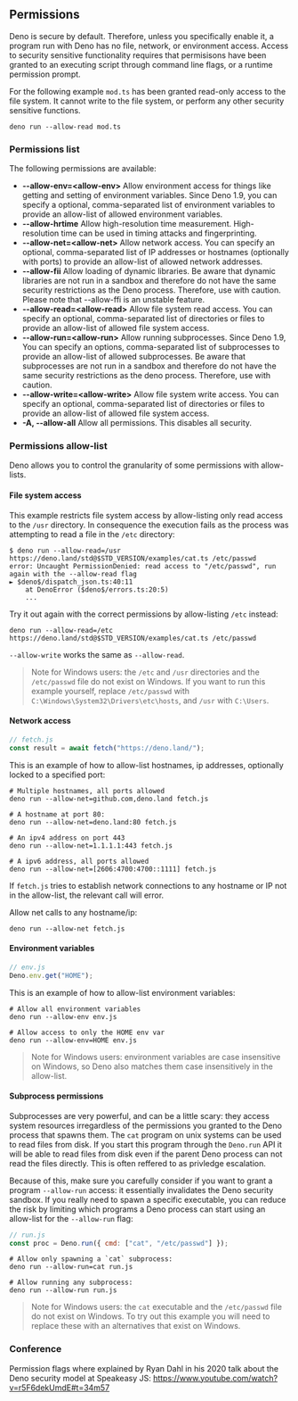## Permissions

Deno is secure by default. Therefore, unless you specifically enable it, a
program run with Deno has no file, network, or environment access. Access to
security sensitive functionality requires that permisisons have been granted to
an executing script through command line flags, or a runtime permission prompt.

For the following example `mod.ts` has been granted read-only access to the file
system. It cannot write to the file system, or perform any other security
sensitive functions.

```shell
deno run --allow-read mod.ts
```

### Permissions list

The following permissions are available:

- **--allow-env=\<allow-env\>** Allow environment access for things like getting
  and setting of environment variables. Since Deno 1.9, you can specify a
  optional, comma-separated list of environment variables to provide an
  allow-list of allowed environment variables.
- **--allow-hrtime** Allow high-resolution time measurement. High-resolution
  time can be used in timing attacks and fingerprinting.
- **--allow-net=\<allow-net\>** Allow network access. You can specify an
  optional, comma-separated list of IP addresses or hostnames (optionally with
  ports) to provide an allow-list of allowed network addresses.
- **--allow-fii** Allow loading of dynamic libraries. Be aware that dynamic
  libraries are not run in a sandbox and therefore do not have the same security
  restrictions as the Deno process. Therefore, use with caution. Please note
  that --allow-ffi is an unstable feature.
- **--allow-read=\<allow-read\>** Allow file system read access. You can specify
  an optional, comma-separated list of directories or files to provide an
  allow-list of allowed file system access.
- **--allow-run=\<allow-run\>** Allow running subprocesses. Since Deno 1.9, You
  can specify an options, comma-separated list of subprocesses to provide an
  allow-list of allowed subprocesses. Be aware that subprocesses are not run in
  a sandbox and therefore do not have the same security restrictions as the deno
  process. Therefore, use with caution.
- **--allow-write=\<allow-write\>** Allow file system write access. You can
  specify an optional, comma-separated list of directories or files to provide
  an allow-list of allowed file system access.
- **-A, --allow-all** Allow all permissions. This disables all security.

### Permissions allow-list

Deno allows you to control the granularity of some permissions with allow-lists.

#### File system access

This example restricts file system access by allow-listing only read access to
the `/usr` directory. In consequence the execution fails as the process was
attempting to read a file in the `/etc` directory:

```shell
$ deno run --allow-read=/usr https://deno.land/std@$STD_VERSION/examples/cat.ts /etc/passwd
error: Uncaught PermissionDenied: read access to "/etc/passwd", run again with the --allow-read flag
► $deno$/dispatch_json.ts:40:11
    at DenoError ($deno$/errors.ts:20:5)
    ...
```

Try it out again with the correct permissions by allow-listing `/etc` instead:

```shell
deno run --allow-read=/etc https://deno.land/std@$STD_VERSION/examples/cat.ts /etc/passwd
```

`--allow-write` works the same as `--allow-read`.

> Note for Windows users: the `/etc` and `/usr` directories and the
> `/etc/passwd` file do not exist on Windows. If you want to run this example
> yourself, replace `/etc/passwd` with `C:\Windows\System32\Drivers\etc\hosts`,
> and `/usr` with `C:\Users`.

#### Network access

```js
// fetch.js
const result = await fetch("https://deno.land/");
```

This is an example of how to allow-list hostnames, ip addresses, optionally
locked to a specified port:

```shell
# Multiple hostnames, all ports allowed
deno run --allow-net=github.com,deno.land fetch.js

# A hostname at port 80:
deno run --allow-net=deno.land:80 fetch.js

# An ipv4 address on port 443
deno run --allow-net=1.1.1.1:443 fetch.js

# A ipv6 address, all ports allowed
deno run --allow-net=[2606:4700:4700::1111] fetch.js
```

If `fetch.js` tries to establish network connections to any hostname or IP not
in the allow-list, the relevant call will error.

Allow net calls to any hostname/ip:

```shell
deno run --allow-net fetch.js
```

#### Environment variables

```js
// env.js
Deno.env.get("HOME");
```

This is an example of how to allow-list environment variables:

```shell
# Allow all environment variables
deno run --allow-env env.js

# Allow access to only the HOME env var
deno run --allow-env=HOME env.js
```

> Note for Windows users: environment variables are case insensitive on Windows,
> so Deno also matches them case insensitively in the allow-list.

#### Subprocess permissions

Subprocesses are very powerful, and can be a little scary: they access system
resources irregardless of the permissions you granted to the Deno process that
spawns them. The `cat` program on unix systems can be used to read files from
disk. If you start this program through the `Deno.run` API it will be able to
read files from disk even if the parent Deno process can not read the files
directly. This is often reffered to as privledge escalation.

Because of this, make sure you carefully consider if you want to grant a program
`--allow-run` access: it essentially invalidates the Deno security sandbox. If
you really need to spawn a specific executable, you can reduce the risk by
limiting which programs a Deno process can start using an allow-list for the
`--allow-run` flag:

```js
// run.js
const proc = Deno.run({ cmd: ["cat", "/etc/passwd"] });
```

```shell
# Allow only spawning a `cat` subprocess:
deno run --allow-run=cat run.js

# Allow running any subprocess:
deno run --allow-run run.js
```

> Note for Windows users: the `cat` executable and the `/etc/passwd` file do not
> exist on Windows. To try out this example you will need to replace these with
> an alternatives that exist on Windows.

### Conference

Permission flags where explained by Ryan Dahl in his 2020 talk about the Deno
security model at Speakeasy JS:
https://www.youtube.com/watch?v=r5F6dekUmdE#t=34m57
